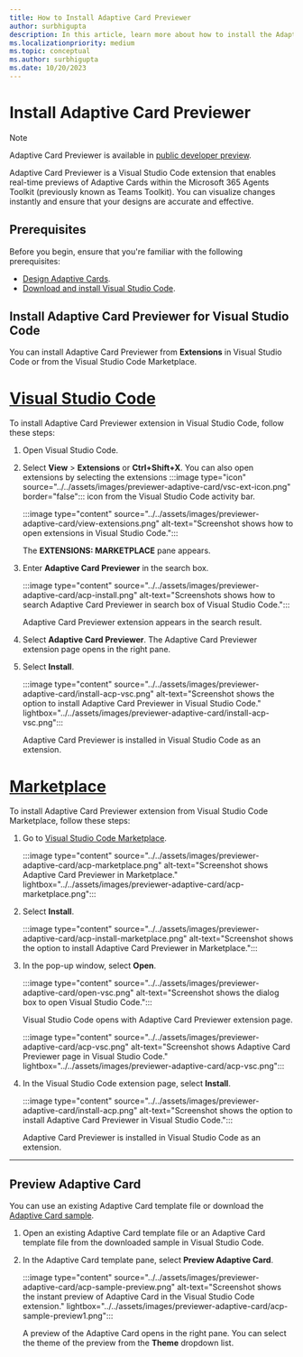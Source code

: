 ```yaml
---
title: How to Install Adaptive Card Previewer
author: surbhigupta
description: In this article, learn more about how to install the Adaptive Card Previewer extension for Visual Studio Code code and Visual Studio Code Marketplace.
ms.localizationpriority: medium
ms.topic: conceptual
ms.author: surbhigupta
ms.date: 10/20/2023
---
```


# Install Adaptive Card Previewer

> [!NOTE]
> Adaptive Card Previewer is available in [public developer preview](../../resources/dev-preview/developer-preview-intro.md).

Adaptive Card Previewer is a Visual Studio Code extension that enables real-time previews of Adaptive Cards within the Microsoft 365 Agents Toolkit (previously known as Teams Toolkit). You can visualize changes instantly and ensure that your designs are accurate and effective.

## Prerequisites

Before you begin, ensure that you're familiar with the following prerequisites:

* [Design Adaptive Cards](../../task-modules-and-cards/cards/design-effective-cards.md).
* [Download and install Visual Studio Code](https://code.visualstudio.com/Download).

## Install Adaptive Card Previewer for Visual Studio Code

You can install Adaptive Card Previewer from **Extensions** in Visual Studio Code or from the Visual Studio Code Marketplace.

# [Visual Studio Code](#tab/vscode)

To install Adaptive Card Previewer extension in Visual Studio Code, follow these steps:

1. Open Visual Studio Code.
1. Select **View** > **Extensions** or **Ctrl+Shift+X**. You can also open extensions by selecting the extensions :::image type="icon" source="../../assets/images/previewer-adaptive-card/vsc-ext-icon.png" border="false"::: icon from the Visual Studio Code activity bar.

    :::image type="content" source="../../assets/images/previewer-adaptive-card/view-extensions.png" alt-text="Screenshot shows how to open extensions in Visual Studio Code.":::

    The **EXTENSIONS: MARKETPLACE** pane appears.

1. Enter **Adaptive Card Previewer** in the search box.

   :::image type="content" source="../../assets/images/previewer-adaptive-card/acp-install.png" alt-text="Screenshots shows how to search Adaptive Card Previewer in search box of Visual Studio Code.":::

   Adaptive Card Previewer extension appears in the search result.

1. Select **Adaptive Card Previewer**. The Adaptive Card Previewer extension page opens in the right pane.

1. Select  **Install**.

   :::image type="content" source="../../assets/images/previewer-adaptive-card/install-acp-vsc.png" alt-text="Screenshot shows the option to install Adaptive Card Previewer in Visual Studio Code." lightbox="../../assets/images/previewer-adaptive-card/install-acp-vsc.png":::

   Adaptive Card Previewer is installed in Visual Studio Code as an extension.

# [Marketplace](#tab/marketplace)

To install Adaptive Card Previewer extension from Visual Studio Code Marketplace, follow these steps:

1. Go to [Visual Studio Code Marketplace](https://marketplace.visualstudio.com/items?itemName=TeamsDevApp.vscode-adaptive-cards).

   :::image type="content" source="../../assets/images/previewer-adaptive-card/acp-marketplace.png" alt-text="Screenshot shows Adaptive Card Previewer in Marketplace." lightbox="../../assets/images/previewer-adaptive-card/acp-marketplace.png":::

1. Select **Install**.

   :::image type="content" source="../../assets/images/previewer-adaptive-card/acp-install-marketplace.png" alt-text="Screenshot shows the option to install Adaptive Card Previewer in Marketplace.":::

1. In the pop-up window, select **Open**.

   :::image type="content" source="../../assets/images/previewer-adaptive-card/open-vsc.png" alt-text="Screenshot shows the dialog box to open Visual Studio Code.":::

   Visual Studio Code opens with Adaptive Card Previewer extension page.

   :::image type="content" source="../../assets/images/previewer-adaptive-card/acp-vsc.png" alt-text="Screenshot shows Adaptive Card Previewer page in Visual Studio Code." lightbox="../../assets/images/previewer-adaptive-card/acp-vsc.png":::

1. In the Visual Studio Code extension page, select **Install**.

   :::image type="content" source="../../assets/images/previewer-adaptive-card/install-acp.png" alt-text="Screenshot shows the option to install Adaptive Card Previewer in Visual Studio Code.":::

   Adaptive Card Previewer is installed in Visual Studio Code as an extension.

---

## Preview Adaptive Card

You can use an existing Adaptive Card template file or download the [Adaptive Card sample](https://github.com/OfficeDev/acpreviewer/tree/main/card-samples).

1. Open an existing Adaptive Card template file or an Adaptive Card template file from the downloaded sample in Visual Studio Code.
1. In the Adaptive Card template pane, select **Preview Adaptive Card**.

    :::image type="content" source="../../assets/images/previewer-adaptive-card/acp-sample-preview.png" alt-text="Screenshot shows the instant preview of Adaptive Card in the Visual Studio Code extension." lightbox="../../assets/images/previewer-adaptive-card/acp-sample-preview1.png":::

    A preview of the Adaptive Card opens in the right pane. You can select the theme of the preview from the **Theme** dropdown list.
